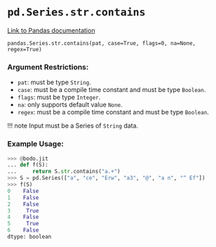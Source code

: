 # `pd.Series.str.contains`

[Link to Pandas documentation](https://pandas.pydata.org/docs/reference/api/pandas.Series.str.contains.html#pandas.Series.str.contains)

`pandas.Series.str.contains(pat, case=True, flags=0, na=None, regex=True)`

### Argument Restrictions:
 * `pat`: must be type `String`.
 * `case`: must be a compile time constant and must be type `Boolean`.
 * `flags`: must be type `Integer`.
 * `na`: only supports default value `None`.
 * `regex`: must be a compile time constant and must be type `Boolean`.

!!! note
	Input must be a Series of `String` data.

### Example Usage:
``` py
>>> @bodo.jit
... def f(S):
...     return S.str.contains("a.+")
>>> S = pd.Series(["a", "ce", "Erw", "a3", "@", "a n", "^ Ef"])
>>> f(S)
0    False
1    False
2    False
3     True
4    False
5     True
6    False
dtype: boolean
```

